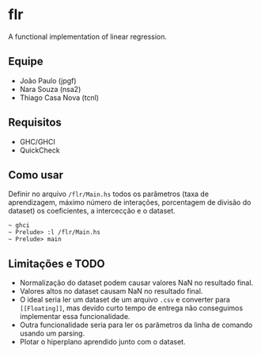 # flr
A functional implementation of linear regression.

## Equipe
- João Paulo (jpgf)
- Nara Souza (nsa2)
- Thiago Casa Nova (tcnl)

## Requisitos
- GHC/GHCI
- QuickCheck

## Como usar
Definir no arquivo `/flr/Main.hs` todos os parâmetros (taxa de aprendizagem, máximo número de interações, porcentagem de divisão do dataset) os coeficientes, a intercecção e o dataset.
```
~ ghci
~ Prelude> :l /flr/Main.hs
~ Prelude> main
```

## Limitações e TODO
* Normalização do dataset podem causar valores NaN no resultado final.
* Valores altos no dataset causam NaN no resultado final.
* O ideal seria ler um dataset de um arquivo `.csv` e converter para `[[Floating]]`,
  mas devido curto tempo de entrega não conseguimos implementar essa funcionalidade.
* Outra funcionalidade seria para ler os parâmetros da linha de comando usando um parsing.
* Plotar o hiperplano aprendido junto com o dataset.
